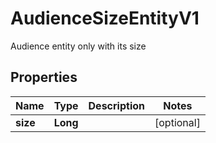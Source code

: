 

# AudienceSizeEntityV1

Audience entity only with its size

## Properties

Name | Type | Description | Notes
------------ | ------------- | ------------- | -------------
**size** | **Long** |  |  [optional]



